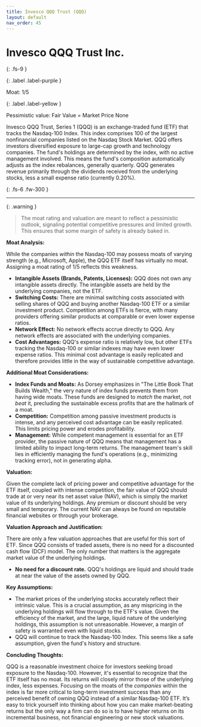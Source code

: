 ```yaml
---
title: Invesco QQQ Trust (QQQ)
layout: default
nav_order: 45
---
```


# Invesco QQQ Trust Inc.
{: .fs-9 }

{: .label .label-purple }

Moat: 1/5

{: .label .label-yellow }

Pessimistic value: Fair Value = Market Price None

Invesco QQQ Trust, Series 1 (QQQ) is an exchange-traded fund (ETF) that tracks the Nasdaq-100 Index. This index comprises 100 of the largest nonfinancial companies listed on the Nasdaq Stock Market. QQQ offers investors diversified exposure to large-cap growth and technology companies.  The fund's holdings are determined by the index, with no active management involved. This means the fund's composition automatically adjusts as the index rebalances, generally quarterly. QQQ generates revenue primarily through the dividends received from the underlying stocks, less a small expense ratio (currently 0.20%).

{: .fs-6 .fw-300 }

---

{: .warning } 
>The moat rating and valuation are meant to reflect a pessimistic outlook, signaling potential competitive pressures and limited growth. This ensures that some margin of safety is already baked in.

**Moat Analysis:**

While the companies *within* the Nasdaq-100 may possess moats of varying strength (e.g., Microsoft, Apple), the QQQ ETF itself has virtually no moat. Assigning a moat rating of 1/5 reflects this weakness.

* **Intangible Assets (Brands, Patents, Licenses):**  QQQ does not own any intangible assets directly.  The intangible assets are held by the underlying companies, not the ETF.
* **Switching Costs:** There are minimal switching costs associated with selling shares of QQQ and buying another Nasdaq-100 ETF or a similar investment product.  Competition among ETFs is fierce, with many providers offering similar products at comparable or even lower expense ratios.
* **Network Effect:** No network effects accrue directly to QQQ. Any network effects are associated with the underlying companies.
* **Cost Advantages:**  QQQ's expense ratio is relatively low, but other ETFs tracking the Nasdaq-100 or similar indexes may have even lower expense ratios.  This minimal cost advantage is easily replicated and therefore provides little in the way of sustainable competitive advantage.

**Additional Moat Considerations:**

* **Index Funds and Moats:** As Dorsey emphasizes in "The Little Book That Builds Wealth," the very nature of index funds prevents them from having wide moats.  These funds are designed to *match* the market, not *beat* it, precluding the sustainable excess profits that are the hallmark of a moat.  
* **Competition:** Competition among passive investment products is intense, and any perceived cost advantage can be easily replicated.  This limits pricing power and erodes profitability.  
* **Management:**  While competent management is essential for an ETF provider, the passive nature of QQQ means that management has a limited ability to impact long-term returns. The management team's skill lies in efficiently managing the fund's operations (e.g., minimizing tracking error), not in generating alpha.

**Valuation:**

Given the complete lack of pricing power and competitive advantage for the ETF itself, coupled with intense competition, the fair value of QQQ should trade at or very near its net asset value (NAV), which is simply the market value of its underlying holdings.  Any premium or discount should be very small and temporary. The current NAV can always be found on reputable financial websites or through your brokerage.

**Valuation Approach and Justification:**

There are only a few valuation approaches that are useful for this sort of ETF.  Since QQQ consists of traded assets, there is no need for a discounted cash flow (DCF) model.  The only number that matters is the aggregate market value of the underlying holdings.

* **No need for a discount rate.** QQQ's holdings are liquid and should trade at near the value of the assets owned by QQQ.


**Key Assumptions:**

* The market prices of the underlying stocks accurately reflect their intrinsic value. This is a crucial assumption, as any mispricing in the underlying holdings will flow through to the ETF's value. Given the efficiency of the market, and the large, liquid nature of the underlying holdings, this assumption is not unreasonable.  However, a margin of safety is warranted even with liquid stocks.
* QQQ will continue to track the Nasdaq-100 Index. This seems like a safe assumption, given the fund's history and structure.

**Concluding Thoughts:**

QQQ is a reasonable investment choice for investors seeking broad exposure to the Nasdaq-100. However, it's essential to recognize that the ETF itself has no moat. Its returns will closely mirror those of the underlying index, less expenses. Focusing on the moats of the *companies* within the index is far more critical to long-term investment success than any perceived benefit of owning QQQ instead of a similar Nasdaq-100 ETF.  It’s easy to trick yourself into thinking about how you can make market-beating returns but the only way a firm can do so is to have higher returns on its incremental business, not financial engineering or new stock valuations.